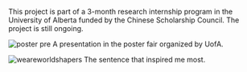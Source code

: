 This project is part of a 3-month research internship program in the University of Alberta funded by the Chinese Scholarship Council. The project is still ongoing.


![poster pre](https://github.com/user-attachments/assets/ff284f99-b100-4782-b07e-e0cec28ad572)
A presentation in the poster fair organized by UofA.

![weareworldshapers](https://github.com/user-attachments/assets/39145eb4-3d7e-4bbd-b364-68452094053f)
The sentence that inspired me most.
